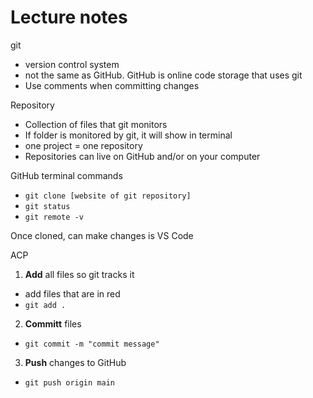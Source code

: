 # Lecture notes

git
- version control system
- not the same as GitHub.  GitHub is online code storage that uses git
- Use comments when committing changes

Repository
- Collection of files that git monitors
- If folder is monitored by git, it will show in terminal
- one project = one repository
- Repositories can live on GitHub and/or on your computer

GitHub terminal commands
- `git clone [website of git repository]`
- `git status`      
- `git remote -v`

Once cloned, can make changes is VS Code

ACP

1. **Add** all files so git tracks it
- add files that are in red
- `git add .`
2. **Committ** files
- `git commit -m "commit message"`
3.  **Push** changes to GitHub
- `git push origin main`
